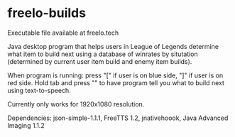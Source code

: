 # freelo-builds

Executable file available at freelo.tech

Java desktop program that helps users in League of Legends determine what item to build next using a database of winrates by situtation (determined by current user item build and enemy item builds).

When program is running: press "[" if user is on blue side, "]" if user is on red side. Hold tab and press "\" to have program tell you what to build next using text-to-speech.

Currently only works for 1920x1080 resolution.

Dependencies: json-simple-1.1.1, FreeTTS 1.2, jnativehoook, Java Advanced Imaging 1.1.2
